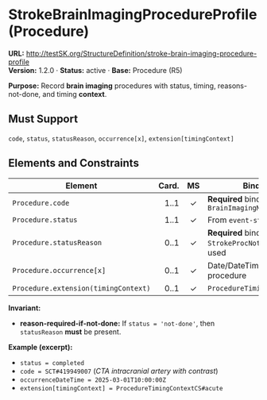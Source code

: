 

# StrokeBrainImagingProcedureProfile (Procedure)

**URL:** http://testSK.org/StructureDefinition/stroke-brain-imaging-procedure-profile  
**Version:** 1.2.0 · **Status:** active · **Base:** Procedure (R5)

**Purpose:** Record **brain imaging** procedures with status, timing, reasons-not-done, and timing **context**.

## Must Support
`code`, `status`, `statusReason`, `occurrence[x]`, `extension[timingContext]`

## Elements and Constraints

| Element | Card. | MS | Binding/Notes |
|---|---:|:---:|---|
| `Procedure.code` | 1..1 | ✓ | **Required** binding to `BrainImagingModalityVS` |
| `Procedure.status` | 1..1 | ✓ | From `event-status` |
| `Procedure.statusReason` | 0..1 | ✓ | **Required** binding to `StrokeProcNotDoneReasonVS` when used |
| `Procedure.occurrence[x]` | 0..1 | ✓ | Date/DateTime/Period of the procedure |
| `Procedure.extension(timingContext)` | 0..1 | ✓ | `ProcedureTimingContextExtension` |

**Invariant:**  
- **reason-required-if-not-done:** If `status = 'not-done'`, then `statusReason` **must** be present.

**Example (excerpt):**  
- `status = completed`  
- `code = SCT#419949007` (*CTA intracranial artery with contrast*)  
- `occurrenceDateTime = 2025-03-01T10:00:00Z`  
- `extension[timingContext] = ProcedureTimingContextCS#acute`
